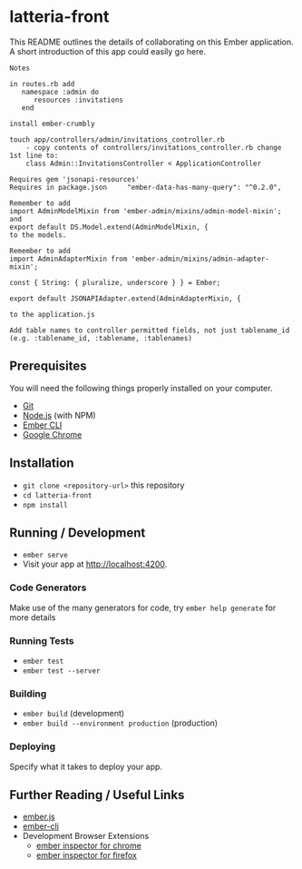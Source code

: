 # latteria-front

This README outlines the details of collaborating on this Ember application.
A short introduction of this app could easily go here.

```
Notes

in routes.rb add
   namespace :admin do
      resources :invitations
   end

install ember-crumbly

touch app/controllers/admin/invitations_controller.rb
	- copy contents of controllers/invitations_controller.rb change 1st line to: 
	class Admin::InvitationsController < ApplicationController

Requires gem 'jsonapi-resources'
Requires in package.json     "ember-data-has-many-query": "^0.2.0",

Remember to add 
import AdminModelMixin from 'ember-admin/mixins/admin-model-mixin';
and
export default DS.Model.extend(AdminModelMixin, {
to the models.

Remember to add
import AdminAdapterMixin from 'ember-admin/mixins/admin-adapter-mixin';

const { String: { pluralize, underscore } } = Ember;

export default JSONAPIAdapter.extend(AdminAdapterMixin, {

to the application.js

Add table names to controller permitted fields, not just tablename_id (e.g. :tablename_id, :tablename, :tablenames)
```

## Prerequisites

You will need the following things properly installed on your computer.

* [Git](https://git-scm.com/)
* [Node.js](https://nodejs.org/) (with NPM)
* [Ember CLI](https://ember-cli.com/)
* [Google Chrome](https://google.com/chrome/)

## Installation

* `git clone <repository-url>` this repository
* `cd latteria-front`
* `npm install`

## Running / Development

* `ember serve`
* Visit your app at [http://localhost:4200](http://localhost:4200).

### Code Generators

Make use of the many generators for code, try `ember help generate` for more details

### Running Tests

* `ember test`
* `ember test --server`

### Building

* `ember build` (development)
* `ember build --environment production` (production)

### Deploying

Specify what it takes to deploy your app.

## Further Reading / Useful Links

* [ember.js](https://emberjs.com/)
* [ember-cli](https://ember-cli.com/)
* Development Browser Extensions
  * [ember inspector for chrome](https://chrome.google.com/webstore/detail/ember-inspector/bmdblncegkenkacieihfhpjfppoconhi)
  * [ember inspector for firefox](https://addons.mozilla.org/en-US/firefox/addon/ember-inspector/)
